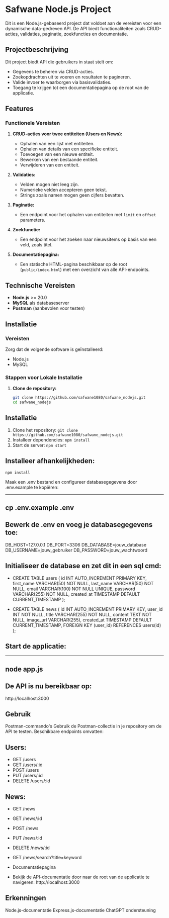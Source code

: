 # Safwane Node.js Project

Dit is een Node.js-gebaseerd project dat voldoet aan de vereisten voor een dynamische data-gedreven API. De API biedt functionaliteiten zoals CRUD-acties, validaties, paginatie, zoekfuncties en documentatie.

## Projectbeschrijving

Dit project biedt API die gebruikers in staat stelt om:
- Gegevens te beheren via CRUD-acties.
- Zoekopdrachten uit te voeren en resultaten te pagineren.
- Valide invoer te waarborgen via basisvalidaties.
- Toegang te krijgen tot een documentatiepagina op de root van de applicatie.

## Features

### Functionele Vereisten

1. **CRUD-acties voor twee entiteiten (Users en News):**
   - Ophalen van een lijst met entiteiten.
   - Ophalen van details van een specifieke entiteit.
   - Toevoegen van een nieuwe entiteit.
   - Bewerken van een bestaande entiteit.
   - Verwijderen van een entiteit.

2. **Validaties:**
   - Velden mogen niet leeg zijn.
   - Numerieke velden accepteren geen tekst.
   - Strings zoals namen mogen geen cijfers bevatten.

3. **Paginatie:**
   - Een endpoint voor het ophalen van entiteiten met `limit` en `offset` parameters.

4. **Zoekfunctie:**
   - Een endpoint voor het zoeken naar nieuwsitems op basis van een veld, zoals titel.

5. **Documentatiepagina:**
   - Een statische HTML-pagina beschikbaar op de root (`public/index.html`) met een overzicht van alle API-endpoints.

## Technische Vereisten

- **Node.js** >= 20.0
- **MySQL** als databaseserver
- **Postman** (aanbevolen voor testen)

## Installatie

### Vereisten

Zorg dat de volgende software is geïnstalleerd:
- Node.js
- MySQL

### Stappen voor Lokale Installatie

1. **Clone de repository:**

   ```bash
   git clone https://github.com/safwane1080/safwane_nodejs.git
   cd safwane_nodejs


## Installatie
1. Clone het repository: `git clone https://github.com/safwane1080/safwane_nodejs.git`
2. Installeer dependencies: `npm install`
3. Start de server: `npm start`

## Installeer afhankelijkheden:

````
npm install

````
Maak een .env bestand en configureer databasegegevens door .env.example te kopiëren:

---
cp .env.example .env
---

## Bewerk de .env en voeg je databasegegevens toe:

DB_HOST=127.0.0.1
DB_PORT=3306
DB_DATABASE=jouw_database
DB_USERNAME=jouw_gebruiker
DB_PASSWORD=jouw_wachtwoord

## Initialiseer de database en zet dit in een sql cmd:

- CREATE TABLE users (
  id INT AUTO_INCREMENT PRIMARY KEY,
  first_name VARCHAR(50) NOT NULL,
  last_name VARCHAR(50) NOT NULL,
  email VARCHAR(100) NOT NULL UNIQUE,
  password VARCHAR(255) NOT NULL,
  created_at TIMESTAMP DEFAULT CURRENT_TIMESTAMP
);

- CREATE TABLE news (
  id INT AUTO_INCREMENT PRIMARY KEY,
  user_id INT NOT NULL,
  title VARCHAR(255) NOT NULL,
  content TEXT NOT NULL,
  image_url VARCHAR(255),
  created_at TIMESTAMP DEFAULT CURRENT_TIMESTAMP,
  FOREIGN KEY (user_id) REFERENCES users(id)
);


## Start de applicatie:

---
node app.js
---

## De API is nu bereikbaar op:
http://localhost:3000



## Gebruik
Postman-commando's
Gebruik de Postman-collectie in je repository om de API te testen. Beschikbare endpoints omvatten:

## Users:
- GET /users
- GET /users/:id
- POST /users
- PUT /users/:id
- DELETE /users/:id
## News:
- GET /news
- GET /news/:id
- POST /news
- PUT /news/:id
- DELETE /news/:id
- GET /news/search?title=keyword

- Documentatiepagina
- Bekijk de API-documentatie door naar de root van de applicatie te navigeren:
http://localhost:3000


## Erkenningen
Node.js-documentatie
Express.js-documentatie
ChatGPT ondersteuning 
